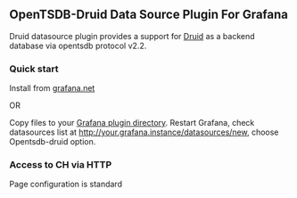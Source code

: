## OpenTSDB-Druid Data Source Plugin For Grafana

Druid datasource plugin provides a support for [Druid](https://druid.apache.org/) as a backend database via opentsdb protocol v2.2.

### Quick start
Install from [grafana.net](https://grafana.net/plugins/grafana-opentsdb-druid)

OR

Copy files to your [Grafana plugin directory](http://docs.grafana.org/plugins/installation/#grafana-plugin-directory). Restart Grafana, check datasources list at http://your.grafana.instance/datasources/new, choose Opentsdb-druid option.

### Access to CH via HTTP
Page configuration is standard
